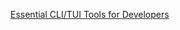 [Essential CLI/TUI Tools for Developers](https://www.freecodecamp.org/news/essential-cli-tui-tools-for-developers/)
